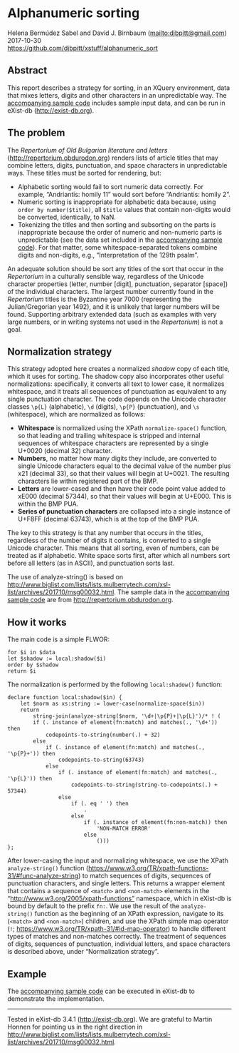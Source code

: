 # Alphanumeric sorting

Helena Bermúdez Sabel and David J. Birnbaum (<mailto:djbpitt@gmail.com>)  
2017-10-30  
<https://github.com/djbpitt/xstuff/alphanumeric_sort>

## Abstract

This report describes a strategy for sorting, in an XQuery environment, data that mixes letters, digits and other characters in an unpredictable way. The [accompanying sample code](alphanumeric_sort.xquery) includes sample input data, and can be run in eXist-db (<http://exist-db.org>).

## The problem

The _Repertorium of Old Bulgarian literature and letters_ (<http://repertorium.obdurodon.org>) renders lists of article titles that may combine letters, digits, punctuation, and space characters in unpredictable ways. These titles must be sorted for rendering, but:

* Alphabetic sorting would fail to sort numeric data correctly. For example, “Andriantis: homily 11” would sort before “Andriantis: homily 2”.
* Numeric sorting is inappropriate for alphabetic data because, using `order by number($title)`, all `$title` values that contain non-digits would be converted, identically, to NaN. 
* Tokenizing the titles and then sorting and subsorting on the parts is inappropriate because the order of numeric and non-numeric parts is unpredictable (see the data set included in the [accompanying sample code](alphanumeric_sort.xquery)). For that matter, some whitespace-separated tokens combine digits and non-digits, e.g., “Interpretation of the 129th psalm”.

An adequate solution should be sort any titles of the sort that occur in the _Repertorium_ in a culturally sensible way, regardless of the Unicode character properties (letter, number [digit], punctuation, separator [space]) of the individual characters. The largest number currently found in the _Repertorium_ titles is the Byzantine year 7000 (representing the Julian/Gregorian year 1492), and it is unlikely that larger numbers will be found. Supporting arbitrary extended data (such as examples with very large numbers, or in writing systems not used in the _Repertorium_) is not a goal.

## Normalization strategy

This strategy adopted here creates a normalized _shadow_ copy of each title, which it uses for sorting. The shadow copy also incorporates other useful normalizations: specifically, it converts all text to lower case, it normalizes whitespace, and it treats all sequences of punctuation as equivalent to any single punctuation character. The code depends on the Unicode character classes `\p{L}` (alphabetic), `\d` (digits), `\p{P}` (punctuation), and `\s` (whitespace), which are normalized as follows:

* **Whitespace** is normalized using the XPath `normalize-space()` function, so that leading and trailing whitespace is stripped and internal sequences of whitespace characters are represented by a single U+0020 (decimal 32) character.
* **Numbers**, no matter how many digits they include, are converted to single Unicode characters equal to the decimal value of the number plus x21 (decimal 33), so that their values will begin at U+0021. The resulting characters lie within registered part of the BMP.
* **Letters** are lower-cased and then have their code point value added to xE000 (decimal 57344), so that their values will begin at U+E000. This is within the BMP PUA.
* **Series of punctuation characters** are collapsed into a single instance of U+F8FF (decimal 63743), which is at the top of the BMP PUA.

The key to this strategy is that any number that occurs in the titles, regardless of the number of digits it contains, is converted to a single Unicode character. This means that all sorting, even of numbers, can be treated as if alphabetic. White space sorts first, after which all numbers sort before all letters (as in ASCII), and punctuation sorts last. 

The use of analyze-string() is based on  
<http://www.biglist.com/lists/lists.mulberrytech.com/xsl-list/archives/201710/msg00032.html>.
The sample data in the [accompanying sample code](alphanumeric_sort.xquery) are from <http://repertorium.obdurodon.org>.

## How it works

The main code is a simple FLWOR:

```xquery
for $i in $data
let $shadow := local:shadow($i)
order by $shadow
return $i
```

The normalization is performed by the following `local:shadow()` function:

```xquery
declare function local:shadow($in) {
    let $norm as xs:string := lower-case(normalize-space($in))
    return
        string-join(analyze-string($norm, '\d+|\p{P}+|\p{L}')/* ! (
        if (. instance of element(fn:match) and matches(., '\d+')) then
            codepoints-to-string(number(.) + 32)
        else
            if (. instance of element(fn:match) and matches(., '\p{P}+')) then
                codepoints-to-string(63743)
            else
                if (. instance of element(fn:match) and matches(., '\p{L}')) then
                    codepoints-to-string(string-to-codepoints(.) + 57344)
                else
                    if (. eq ' ') then
                        .
                    else
                        if (. instance of element(fn:non-match)) then
                            'NON-MATCH ERROR'
                        else
                            ()))
};
```

After lower-casing the input and normalizing whitespace, we use the XPath `analyze-string()` function (<https://www.w3.org/TR/xpath-functions-31/#func-analyze-string>) to match sequences of digits, sequences of punctuation characters, and single letters. This returns a wrapper element that contains a sequence of `<match>` and `<non-match>` elements in the “http://www.w3.org/2005/xpath-functions” namespace, which in eXist-db is bound by default to the prefix `fn:`. We use the result of the `analyze-string()` function as the beginning of an XPath expression, navigate to its (`<match>` and `<non-match>`) children, and use the XPath simple map operator (`!`; <https://www.w3.org/TR/xpath-31/#id-map-operator>) to handle different types of matches and non-matches correctly. The treatment of sequences of digits, sequences of punctuation, individual letters, and space characters is described above, under “Normalization strategy”.

## Example

The [accompanying sample code](alphanumeric_sort.xquery) can be executed in eXist-db to demonstrate the implementation.
____

Tested in eXist-db 3.4.1 (<http://exist-db.org>). We are grateful to Martin Honnen for pointing us in the right direction in <http://www.biglist.com/lists/lists.mulberrytech.com/xsl-list/archives/201710/msg00032.html>.

